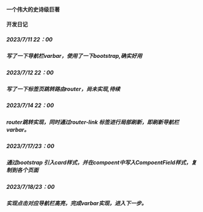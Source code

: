 #### 一个伟大的史诗级巨著

#### 开发日记
##### 2023/7/11 22：00 
#####  写了一下导航栏varbar，使用了一下bootstrap,确实好用
##### 2023/7/12 22：00
##### 写了一下标签页跳转路由router，尚未实现,待续
##### 2023/7/14 22：00 
##### router跳转实现，同时通过router-link 标签进行局部刷新，即刷新导航栏varbar。
##### 2023/7/17/23：00
##### 通过bootstrap 引入card样式，并在compoent中写入CompoentField样式，复制到各个页面
##### 2023/7/18/23：00
##### 实现点击对应导航栏高亮，完成varbar实现，进入下一步。

